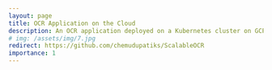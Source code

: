 ```yaml
---
layout: page
title: OCR Application on the Cloud
description: An OCR application deployed on a Kubernetes cluster on GCP
# img: /assets/img/7.jpg
redirect: https://github.com/chemudupatiks/ScalableOCR
importance: 1
---
```

